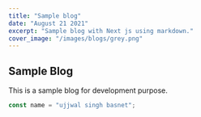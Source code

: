 ```yaml
---
title: "Sample blog"
date: "August 21 2021"
excerpt: "Sample blog with Next js using markdown."
cover_image: "/images/blogs/grey.png"
---
```


## Sample Blog

This is a sample blog for development purpose.

```js
const name = "ujjwal singh basnet";
```
